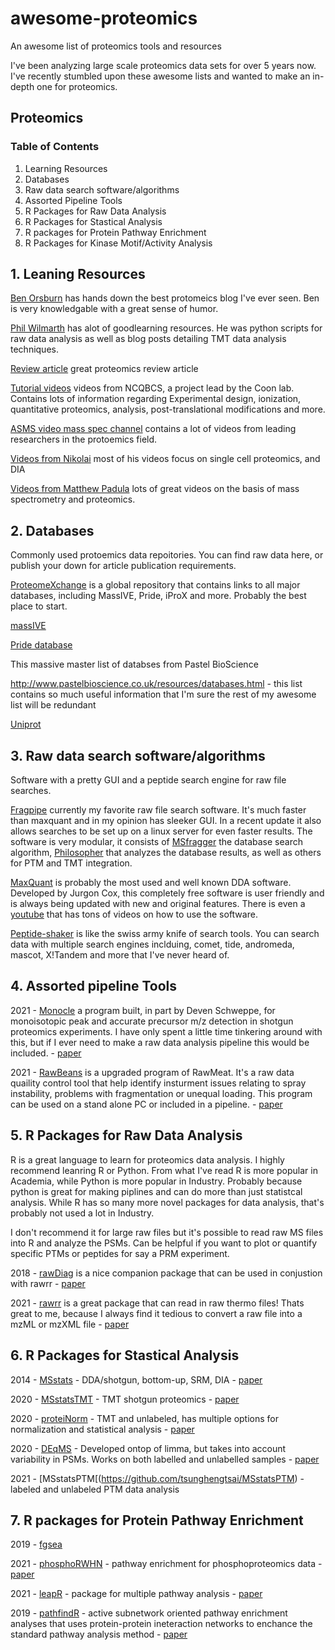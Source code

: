 # awesome-proteomics
An awesome list of proteomics tools and resources

I've been analyzing large scale proteomics data sets for over 5 years now. I've recently stumbled upon these awesome lists and wanted to make an in-depth one for proteomics.


## Proteomics 

### Table of Contents 
1. Learning Resources
2. Databases
3. Raw data search software/algorithms
4. Assorted Pipeline Tools
5. R Packages for Raw Data Analysis
6. R Packages for Stastical Analysis
7. R packages for Protein Pathway Enrichment
8. R Packages for Kinase Motif/Activity Analysis



## 1. Leaning Resources

[Ben Orsburn](https://proteomicsnews.blogspot.com/) has hands down the best protomeics blog I've ever seen. Ben is very knowledgable with a great sense of humor.

[Phil Wilmarth](https://github.com/pwilmart/Start_Here) has alot of goodlearning resources. He was python scripts for raw data analysis as well as blog posts detailing TMT data analysis techniques. 

[Review article](https://www.nature.com/articles/nrm1468) great proteomics review article

[Tutorial videos](https://www.youtube.com/channel/UC0v4sjdXLMa-OWR7IYeoFoA/videos) videos from NCQBCS, a project lead by the Coon lab. Contains lots of information regarding Experimental design, ionization, quantitative proteomics, analysis, post-translational modifications and more.

[ASMS video mass spec channel](https://vimeo.com/channels/asms) contains a lot of videos from leading researchers in the protoemics field. 

[Videos from Nikolai](https://www.youtube.com/c/NikolaiSlavovResearch/videos) most of his videos focus on single cell proteomics, and DIA

[Videos from Matthew Padula](https://www.youtube.com/c/MatthewPadula/videos) lots of great videos on the basis of mass spectrometry and proteomics.

## 2. Databases

Commonly used protoemics data repoitories. You can find raw data here, or publish your down for article publication requirements. 

[ProteomeXchange](http://www.proteomexchange.org/) is a global repository that contains links to all major databases, including MassIVE, Pride, iProX and more. Probably the best place to start.

[massIVE](https://massive.ucsd.edu/ProteoSAFe/static/massive.jsp)

[Pride database](https://www.ebi.ac.uk/pride/archive/)


This massive master list of databses from Pastel BioScience

http://www.pastelbioscience.co.uk/resources/databases.html - this list contains so much useful information that I'm sure the rest of my awesome list will be redundant

[Uniprot](https://www.uniprot.org/)

## 3. Raw data search software/algorithms

Software with a pretty GUI and a peptide search engine for raw file searches.


[Fragpipe](https://github.com/Nesvilab/FragPipe) currently my favorite raw file search software. It's much faster than maxquant and in my opinion has sleeker GUI. In a recent update it also allows searches to be set up on a linux server for even faster results. The software is very modular, it consists of [MSfragger](https://msfragger.nesvilab.org/) the database search algorithm, [Philosopher](https://philosopher.nesvilab.org/) that analyzes the database results, as well as others for PTM and TMT integration. 

[MaxQuant](https://www.maxquant.org/) is probably the most used and well known DDA software. Developed by Jurgon Cox, this completely free software is user friendly and is always being updated with new and original features. There is even a [youtube](https://www.youtube.com/c/MaxQuantChannel) that has tons of videos on how to use the software. 

[Peptide-shaker](https://compomics.github.io/projects/peptide-shaker) is like the swiss army knife of search tools. You can search data with multiple search engines inclduing, comet, tide, andromeda, mascot, X!Tandem and more that I've never heard of.  


## 4. Assorted pipeline Tools

2021 - [Monocle](https://github.com/gygilab/Monocle) a program built, in part by Deven Schweppe, for monoisotopic peak and accurate precursor m/z detection in shotgun proteomics experiments. I have only spent a little time tinkering around with this, but if I ever need to make a raw data analysis pipeline this would be included. - [paper](https://pubs.acs.org/doi/10.1021/acs.jproteome.0c00563)


2021 - [RawBeans](https://bitbucket.org/incpm/prot-qc/src/master/) is a upgraded program of RawMeat. It's a raw data quaility control tool that help identify insturment issues relating to spray instability, problems with fragmentation or unequal loading. This program can be used on a stand alone PC or included in a pipeline. - [paper](https://pubs.acs.org/doi/10.1021/acs.jproteome.0c00956?goto=supporting-info)




## 5. R Packages for Raw Data Analysis

R is a great language to learn for proteomics data analysis. I highly recommend leanring R or Python. From what I've read R is more popular in Academia, while Python is more popular in Industry. Probably because python is great for making piplines and can do more than just statistcal analysis. While R has so many more novel packages for data analysis, that's probably not used a lot in Industry. 

I don't recommend it for large raw files but it's possible to read raw MS files into R and analyze the PSMs. Can be helpful if you want to plot or quantify specific PTMs or peptides for say a PRM experiment.

2018 - [rawDiag](https://github.com/fgcz/rawDiag) is a nice companion package that can be used in conjustion with rawrr - [paper](https://pubs.acs.org/doi/10.1021/acs.jproteome.8b00173)

2021 - [rawrr](https://github.com/fgcz/rawrr) is a great package that can read in raw thermo files! Thats great to me, because I always find it tedious to convert a raw file into a mzML or mzXML file - [paper](https://pubs.acs.org/doi/10.1021/acs.jproteome.0c00866)


## 6. R Packages for Stastical Analysis

2014 - [MSstats](https://github.com/Vitek-Lab/MSstats) - DDA/shotgun, bottom-up, SRM, DIA - [paper](https://academic.oup.com/bioinformatics/article/30/17/2524/2748156?login=false)

2020 - [MSstatsTMT](https://github.com/Vitek-Lab/MSstatsTMT) - TMT shotgun proteomics - [paper](https://www.mcponline.org/article/S1535-9476(20)35114-8/fulltext)

2020 - [proteiNorm](https://github.com/ByrumLab/proteiNorm) - TMT and unlabeled, has multiple options for normalization and statistical analysis - [paper](https://pubs.acs.org/doi/10.1021/acsomega.0c02564)

2020 - [DEqMS](https://github.com/yafeng/DEqMS) - Developed ontop of limma, but takes into account variability in PSMs. Works on both labelled and unlabelled samples - [paper](https://www.mcponline.org/article/S1535-9476(20)34997-5/fulltext)

2021 - [MSstatsPTM[(https://github.com/tsunghengtsai/MSstatsPTM) - labeled and unlabeled PTM data analysis

## 7. R packages for Protein Pathway Enrichment

2019 - [fgsea](https://github.com/ctlab/fgsea)

2021 - [phosphoRWHN](https://github.com/JoWatson2011/phosphoRWHN) - pathway enrichment for phosphoproteomics data - [paper](https://pubs.acs.org/doi/10.1021/acs.jproteome.1c00150)

2021 - [leapR](https://github.com/PNNL-CompBio/leapR) - package for multiple pathway analysis - [paper](https://pubs.acs.org/doi/10.1021/acs.jproteome.0c00963)

2019 - [pathfindR](https://github.com/egeulgen/pathfindr) - active subnetwork oriented pathway enrichment analyses that uses protein-protein ineteraction networks to enchance the standard pathway analysis method - [paper](https://www.frontiersin.org/articles/10.3389/fgene.2019.00858/full)
